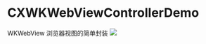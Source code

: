 # CXWKWebViewControllerDemo
WKWebView 浏览器视图的简单封装
![](https://github.com/sunrisechen007/CXWKWebViewControllerDemo/blob/master/demo.gif)
